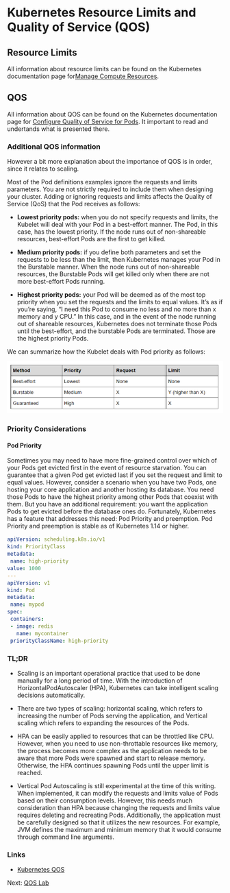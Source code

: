 # Kubernetes Resource Limits and Quality of Service (QOS)


## Resource Limits

All information about resource limits can be found on the Kubernetes documentation page for[Manage Compute Resources](https://kubernetes.io/docs/concepts/configuration/manage-compute-resources-container/).

## QOS

All information about QOS can be found on the Kubernetes documentation page for [Configure Quality of Service for Pods](https://kubernetes.io/docs/tasks/configure-pod-container/quality-service-pod/).  It important to read and undertands what is presented there.

### Additional QOS information

However a bit more explanation about the importance of QOS is in order, since it relates to scaling.

Most of the Pod definitions examples ignore the requests and limits parameters. You are not strictly required to include them when designing your cluster. Adding or ignoring requests and limits affects the Quality of Service (QoS) that the Pod receives as follows:

* **Lowest priority pods:** when you do not specify requests and limits, the Kubelet will deal with your Pod in a best-effort manner. The Pod, in this case, has the lowest priority. If the node runs out of non-shareable resources, best-effort Pods are the first to get killed.

* **Medium priority pods:** if you define both parameters and set the requests to be less than the limit, then Kubernetes manages your Pod in the Burstable manner. When the node runs out of non-shareable resources, the Burstable Pods will get killed only when there are not more best-effort Pods running.

* **Highest priority pods:** your Pod will be deemed as of the most top priority when you set the requests and the limits to equal values. It’s as if you’re saying, “I need this Pod to consume no less and no more than x memory and y CPU.” In this case, and in the event of the node running out of shareable resources, Kubernetes does not terminate those Pods until the best-effort, and the burstable Pods are terminated. Those are the highest priority Pods.

We can summarize how the Kubelet deals with Pod priority as follows:

![QOS Table](images/qos-table.png)

### Priority Considerations

#### Pod Priority

Sometimes you may need to have more fine-grained control over which of your Pods get evicted first in the event of resource starvation. You can guarantee that a given Pod get evicted last if you set the request and limit to equal values. However, consider a scenario when you have two Pods, one hosting your core application and another hosting its database. You need those Pods to have the highest priority among other Pods that coexist with them. But you have an additional requirement: you want the application Pods to get evicted before the database ones do. Fortunately, Kubernetes has a feature that addresses this need: Pod Priority and preemption. Pod Priority and preemption is stable as of Kubernetes 1.14 or higher. 

```yaml
apiVersion: scheduling.k8s.io/v1
kind: PriorityClass
metadata:
 name: high-priority
value: 1000
---
apiVersion: v1
kind: Pod
metadata:
 name: mypod
spec:
 containers:
 - image: redis
   name: mycontainer
 priorityClassName: high-priority
```

### TL;DR 
* Scaling is an important operational practice that used to be done manually for a long period of time. With the introduction of HorizontalPodAutoscaler (HPA), Kubernetes can take intelligent scaling decisions automatically.

* There are two types of scaling: horizontal scaling, which refers to increasing the number of Pods serving the application, and Vertical scaling which refers to expanding the resources of the Pods.

* HPA can be easily applied to resources that can be throttled like CPU. However, when you need to use non-throttable resources like memory, the process becomes more complex as the application needs to be aware that more Pods were spawned and start to release memory. Otherwise, the HPA continues spawning Pods until the upper limit is reached.

* Vertical Pod Autoscaling is still experimental at the time of this writing. When implemented, it can modify the requests and limits value of Pods based on their consumption levels. However, this needs much consideration than HPA because changing the requests and limits value requires deleting and recreating Pods. Additionally, the application must be carefully designed so that it utilizes the new resources. For example, JVM defines the maximum and minimum memory that it would consume through command line arguments.


### Links

* [Kubernetes QOS](https://medium.com/better-programming/the-kubernetes-quality-of-service-conundrum-eebbbb5f89cf)

Next: [QOS Lab](04-qos-lab.md)